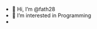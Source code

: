 - 👋 Hi, I’m @fath28
- 👀 I’m interested in Programming
- 
<!---
fath28/fath28 is a ✨ special ✨ repository because its `README.md` (this file) appears on your GitHub profile.
You can click the Preview link to take a look at your changes.
--->
